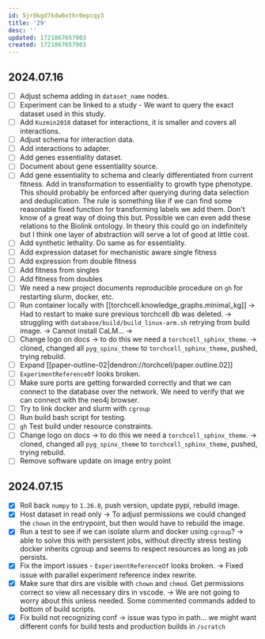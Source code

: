 ```yaml
---
id: 5jr8kgd7kdw6xthr0epcqy3
title: '29'
desc: ''
updated: 1721067657903
created: 1721067657903
---
```


## 2024.07.16

- [ ] Adjust schema adding in `dataset_name` nodes.
- [ ] Experiment can be linked to a study - We want to query the exact dataset used in this study.
- [ ] Add `Kuzmin2018` dataset for interactions, it is smaller and covers all interactions.
- [ ] Adjust schema for interaction data.
- [ ] Add interactions to adapter.
- [ ] Add genes essentiality dataset.
- [ ] Document about gene essentiality source.
- [ ] Add gene essentiality to schema and clearly differentiated from current fitness. Add in transformation to essentiality to growth type phenotype. This should probably be enforced after querying during data selection and deduplication. The rule is something like if we can find some reasonable fixed function for transforming labels we add them. Don't know of a great way of doing this but. Possible we can even add these relations to the Biolink ontology. In theory this could go on indefinitely but I think one layer of abstraction will serve a lot of good at little cost.
- [ ] Add synthetic lethality. Do same as for essentiality.
- [ ] Add expression dataset for mechanistic aware single fitness
- [ ] Add expression from double fitness
- [ ] Add fitness from singles
- [ ] Add fitness from doubles
- [ ] We need a new project documents reproducible procedure on `gh` for restarting slurm, docker, etc.
- [ ] Run container locally with [[torchcell.knowledge_graphs.minimal_kg]] → Had to restart to make sure previous torchcell db was deleted. → struggling with `database/build/build_linux-arm.sh` retrying from build image. → Cannot install CaLM... →
- [ ] Change logo on docs → to do this we need a `torchcell_sphinx_theme`. → cloned, changed all `pyg_spinx_theme` to `torchcell_sphinx_theme`, pushed, trying rebuild.
- [ ] Expand [[paper-outline-02|dendron://torchcell/paper.outline.02]]
- [ ] `ExperimentReferenceOf` looks broken.
- [ ] Make sure ports are getting forwarded correctly and that we can connect to the database over the network. We need to verify that we can connect with the neo4j browser.
- [ ] Try to link docker and slurm with `cgroup`
- [ ] Run build bash script for testing.
- [ ] `gh` Test build under resource constraints.
- [ ] Change logo on docs → to do this we need a `torchcell_sphinx_theme`. → cloned, changed all `pyg_spinx_theme` to `torchcell_sphinx_theme`, pushed, trying rebuild.
- [ ] Remove software update on image entry point

## 2024.07.15

- [x] Roll back `numpy` to `1.26.0`, push version, update pypi, rebuild image.
- [x] Host dataset in read only → To adjust permissions we could changed the `chown` in the entrypoint, but then would have to rebuild the image.
- [x] Run a test to see if we can isolate slurm and docker using `cgroup`? → able to solve this with persistent jobs, without directly stress testing docker inherits cgroup and seems to respect resources as long as job persists.
- [x] Fix the import issues - `ExperimentReferenceOf` looks broken. → Fixed issue with parallel experiment reference index rewrite.
- [x] Make sure that dirs are visible with `chown` and `chmod`. Get permissions correct so view all necessary dirs in vscode. → We are not going to worry about this unless needed. Some commented commands added to bottom of build scripts.
- [x] Fix build not recognizing conf → issue was typo in path... we might want different confs for build tests and production builds in `/scratch`
